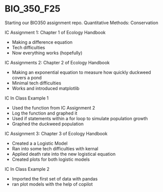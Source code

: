 # BIO_350_F25
Starting our BIO350 assignment repo.
Quantitative Methods: Conservation

IC Assignment 1: Chapter 1 of Ecology Handbook
- Making a difference equation
- Tech difficulties
- Now everything works (hopefully)

IC Assignments 2: Chapter 2 of Ecology Handbook
- Making an exponential equation to measure how quickly duckweed covers a pond
- Minimal tech difficulties
- Works and introduced matplotlib

IC In Class Example 1
- Used the function from IC Assignment 2
- Log the function and graphed it
- Used if statements within a for loop to simulate population growth
- Graphed the duckweed population

IC Assignment 3: Chapter 3 of Ecology Handbook
- Created a a Logistic  Model
- Ran into some tech difficulties with kernal 
- Applied death rate into the new logistical equation
- Created plots for both logistic models

IC In Class Example 2
- Imported the first set of data with pandas
- ran plot models with the help of copilot
